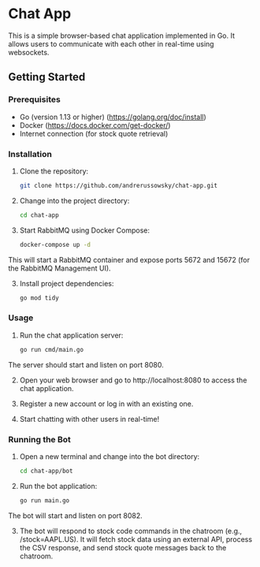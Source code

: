 # Chat App

This is a simple browser-based chat application implemented in Go. It allows users to communicate with each other in real-time using websockets.

## Getting Started

### Prerequisites

- Go (version 1.13 or higher) (https://golang.org/doc/install)
- Docker (https://docs.docker.com/get-docker/)
- Internet connection (for stock quote retrieval)

### Installation

1. Clone the repository:
   ```sh
   git clone https://github.com/andrerussowsky/chat-app.git

2. Change into the project directory:

   ```sh
   cd chat-app

3. Start RabbitMQ using Docker Compose:

   ```sh
   docker-compose up -d

This will start a RabbitMQ container and expose ports 5672 and 15672 (for the RabbitMQ Management UI).

3. Install project dependencies:

   ```sh
   go mod tidy

### Usage

1. Run the chat application server:

   ```sh
   go run cmd/main.go

The server should start and listen on port 8080.

2. Open your web browser and go to http://localhost:8080 to access the chat application.

3. Register a new account or log in with an existing one.

4. Start chatting with other users in real-time!

### Running the Bot

1. Open a new terminal and change into the bot directory:

   ```sh
   cd chat-app/bot

2. Run the bot application:

   ```sh
   go run main.go

The bot will start and listen on port 8082.

3. The bot will respond to stock code commands in the chatroom (e.g., /stock=AAPL.US). It will fetch stock data using an external API, process the CSV response, and send stock quote messages back to the chatroom.

